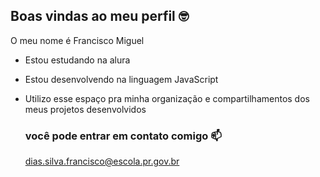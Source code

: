 ## Boas vindas ao meu perfil 🤓

O meu nome é Francisco Miguel  

- Estou estudando na alura
- Estou desenvolvendo na linguagem JavaScript
- Utilizo esse espaço pra minha organização e compartilhamentos dos meus projetos desenvolvidos

  ### você pode entrar em contato comigo 📫
  dias.silva.francisco@escola.pr.gov.br
